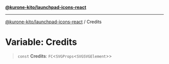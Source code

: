[**@kurone-kito/launchpad-icons-react**](../README.md)

***

[@kurone-kito/launchpad-icons-react](../globals.md) / Credits

# Variable: Credits

> `const` **Credits**: `FC`\<`SVGProps`\<`SVGSVGElement`\>\>

